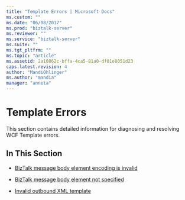 ```yaml
---
title: "Template Errors | Microsoft Docs"
ms.custom: ""
ms.date: "06/08/2017"
ms.prod: "biztalk-server"
ms.reviewer: ""
ms.service: "biztalk-server"
ms.suite: ""
ms.tgt_pltfrm: ""
ms.topic: "article"
ms.assetid: 2a10862c-bffa-4ca5-81a0-df01e8051d23
caps.latest.revision: 4
author: "MandiOhlinger"
ms.author: "mandia"
manager: "anneta"
---
```

# Template Errors
This section contains detailed information for diagnosing and resolving WCF Template errors.  
  
## In This Section  
  
-   [BizTalk message body element encoding is invalid](../core/biztalk-message-body-element-encoding-is-invalid.md)  
  
-   [BizTalk message body element not specified](../core/biztalk-message-body-element-not-specified.md)  
  
-   [Invalid outbound XML template](../core/invalid-outbound-xml-template.md)